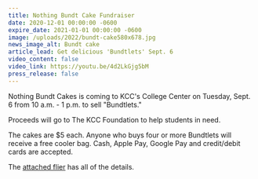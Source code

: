```yaml
---
title: Nothing Bundt Cake Fundraiser
date: 2020-12-01 00:00:00 -0600
expire_date: 2021-01-01 00:00:00 -0600
image: /uploads/2022/bundt-cake580x678.jpg
news_image_alt: Bundt cake
article_lead: Get delicious 'Bundtlets' Sept. 6
video_content: false
video_link: https://youtu.be/4d2LkGjg5bM
press_release: false
---
```

Nothing Bundt Cakes is coming to KCC's College Center on Tuesday, Sept. 6 from 10 a.m. - 1 p.m. to sell "Bundtlets."

Proceeds will go to The KCC Foundation to help students in need.

The cakes are $5 each. Anyone who buys four or more Bundtlets will receive a free cooler bag. Cash, Apple Pay, Google Pay and credit/debit cards are accepted.

The [attached flier](/uploads/2022/Nothing-Bundt-Cakes_KCC--9.6.22.pdf) has all of the details.